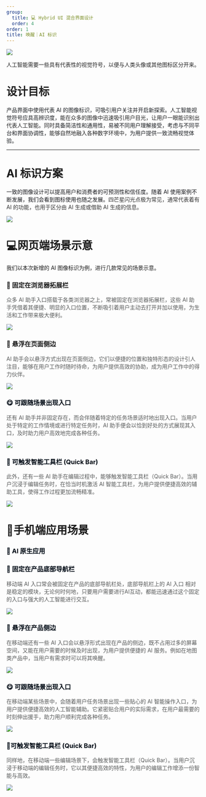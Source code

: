 ```yaml
---
group:
  title: 💻 Hybrid UI 混合界面设计
  order: 4
order: 1
title: 唤醒｜AI 标识
---
```


![](https://mdn.alipayobjects.com/huamei_iwk9zp/afts/img/A*qCaWR6G8J4oAAAAAAAAAAAAADgCCAQ/fmt.webp)

<font style="color:rgba(0, 0, 0, 0.85);">人工智能需要一些具有代表性的视觉符号，以便与人类头像或其他图标区分开来。</font>

<font style="color:rgb(26, 27, 31);"></font>

<h1 id="n37n3"><font style="color:rgba(0, 0, 0, 0.88);">设计目标</font></h1>

<font style="color:rgb(28, 31, 35);">产品界面中使用代表 AI 的图像标识，可吸引用户关注并开启新探索。人工智能视觉符号应具高辨识度，</font><font style="color:rgba(0, 0, 0, 0.85);">能在众多的图像中迅速吸引用户目光，让用户一眼能识别出代表人工智能。同时</font><font style="color:rgb(28, 31, 35);">具备简洁性和通用性，易被不同用户理解接受，考虑与不同平台和界面协调性，</font><font style="color:rgba(0, 0, 0, 0.85);">能够自然地融入各种数字环境中，</font><font style="color:rgb(28, 31, 35);">为用户提供一致流畅视觉体验。</font>

<font style="color:rgb(28, 31, 35);"></font>

<font style="color:rgb(28, 31, 35);"></font>

---

<h1 id="gJz1l">AI 标识方案<font style="color:#8A8F8D;"></font></h1>
<font style="color:rgb(26, 27, 31);">一致的图像设计可以提高用户和消费者的可预测性和信任度。随着 AI 使用案例不断发展，我们会看到图标使用也随之发展。</font><font style="color:rgba(0, 0, 0, 0.8);">四芒星闪光点极为常见，通常代表着有 AI 的功能，也用于区分由 AI 生成或借助 AI 生成的信息。</font>

![](https://mdn.alipayobjects.com/huamei_iwk9zp/afts/img/A*2gfURKz5UPoAAAAAAAAAAAAADgCCAQ/fmt.webp)

<h1 id="xVEsr">💻网页端场景示意</h1>
我们以本次新增的 AI 图像标识为例，进行几款常见的场景示意。

<h3 id="xd2IE">📌 固定在浏览器拓展栏</h3>
<font style="color:#585A5A;"></font>

<font style="color:#585A5A;">众多 AI 助手入口搭载于各类浏览器之上，常被固定在浏览器拓展栏，这些 AI 助手凭借着其便捷、明显的入口位置，不断吸引着用户主动去打开并加以使用，为生活和工作带来极大便利。</font>

![](https://mdn.alipayobjects.com/huamei_iwk9zp/afts/img/A*xUwtTb1jvA4AAAAAAAAAAAAADgCCAQ/fmt.webp)

<h3 id="KH1WT">🍃 悬浮在页面侧边</h3>
<font style="color:#585A5A;"></font>

<font style="color:#585A5A;">AI 助手会以悬浮方式出现在页面侧边，它们以便捷的位置和独特形态的设计引人注目，能够在用户工作时随时待命，为用户提供高效的协助，成为用户工作中的得力伙伴。</font>

![](https://mdn.alipayobjects.com/huamei_iwk9zp/afts/img/A*UqW4QrzMeWoAAAAAAAAAAAAADgCCAQ/fmt.webp)

<h3 id="rUbbE"><font style="color:#000a14;">😋</font><font style="color:#000a14;"> 可跟随场景出现入口</font></h3>
<font style="color:#585A5A;"></font>

<font style="color:#585A5A;">还有 AI 助手并非固定存在，而会伴随着特定的任务场景适时地出现入口。当用户处于特定的工作情境或进行特定任务时，AI 助手便会以恰到好处的方式展现其入口，及时助力用户高效地完成各种任务。</font>

![](https://mdn.alipayobjects.com/huamei_iwk9zp/afts/img/A*GBHEQpizsHIAAAAAAAAAAAAADgCCAQ/fmt.webp)

<h3 id="HMnHy"><font style="color:#000a14;">👋</font><font style="color:#000a14;"> 可触发智能工具栏 (Quick Bar)</font></h3>
<font style="color:#585A5A;"></font>

<font style="color:#585A5A;">此外，还有一些 AI 助手在编辑过程中，能够触发智能工具栏（Quick Bar）。当用户沉浸于编辑任务时，在恰当时机激活 AI 智能工具栏，为用户提供便捷高效的辅助工具，使得工作过程更加流畅精准。</font>

![](https://mdn.alipayobjects.com/huamei_iwk9zp/afts/img/A*WTtjQJzj2-QAAAAAAAAAAAAADgCCAQ/fmt.webp)

<h1 id="sEhml">📱手机端应用场景</h1>

<h3 id="U4kJF"><font style="color:#000a14;">🤖</font><font style="color:#000a14;">️ AI 原生应用</font></h3>

<h3 id="D5Jg1"><font style="color:#000a14;">📌</font><font style="color:#000a14;"> 固定在产品底部导航栏</font></h3>
<font style="color:#585A5A;"></font>

<font style="color:#585A5A;">移动端 AI 入口常会被固定在产品的底部导航栏处，底部导航栏上的 AI 入口 相对是稳定的模块，无论何时何地，只要用户需要进行AI互动，都能迅速通过这个固定的入口与强大的人工智能进行交互。</font>

![](https://mdn.alipayobjects.com/huamei_iwk9zp/afts/img/A*8pXySLYwzbMAAAAAAAAAAAAADgCCAQ/fmt.webp)

<h3 id="LFies">  
<font style="color:#000a14;">🍃</font><font style="color:#000a14;"> 悬浮在产品侧边</font></h3>
<font style="color:#000a14;"></font>

<font style="color:#585A5A;">在移动端还有一些 AI 入口会以悬浮形式出现在产品的侧边，既不占用过多的屏幕空间，又能在用户需要的时候及时出现，为用户提供便捷的 AI 服务。例如在地图类产品中，当用户有需求时可以将其唤醒。</font>

![](https://mdn.alipayobjects.com/huamei_iwk9zp/afts/img/A*k09gQIBak5cAAAAAAAAAAAAADgCCAQ/fmt.webp)

<h3 id="dGhpO">  
<font style="color:#000a14;">😋</font><font style="color:#000a14;"> 可跟随场景出现入口</font></h3>
<font style="color:#585A5A;"></font>

<font style="color:#585A5A;">在移动端某些场景中，会随着用户任务场景出现一些贴心的 AI 智能操作入口，为用户提供便捷高效的人工智能辅助。它紧密贴合用户的实际需求，在用户最需要的时刻伸出援手，助力用户顺利完成各种任务。</font>

![](https://mdn.alipayobjects.com/huamei_iwk9zp/afts/img/A*0zDSSrXdP-IAAAAAAAAAAAAADgCCAQ/fmt.webp)

<h3 id="DiIYL"><font style="color:#000a14;">👋</font><font style="color:#000a14;">可触发智能工具栏 (Quick Bar)</font></h3>
<font style="color:#585A5A;"></font>

<font style="color:#585A5A;">同样地，在移动端一些编辑场景下，会触发智能工具栏（Quick Bar）。当用户沉浸于移动端的编辑任务时，它以其便捷高效的特性，为用户的编辑工作增添一份智能与高效。</font>

![](https://mdn.alipayobjects.com/huamei_iwk9zp/afts/img/A*KAtAQ7-XntIAAAAAAAAAAAAADgCCAQ/fmt.webp)
